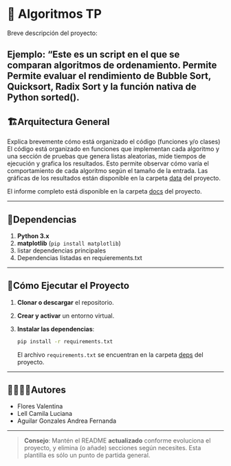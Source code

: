 # 🐍 Algoritmos TP

Breve descripción del proyecto:

Ejemplo: “Este es un script en el que se comparan algoritmos de ordenamiento. Permite Permite evaluar el rendimiento de Bubble Sort, Quicksort, Radix Sort y la función nativa de Python sorted().
---
## 🏗Arquitectura General

Explica brevemente cómo está organizado el código (funciones y/o clases)
El código está organizado en funciones que implementan cada algoritmo y una sección de pruebas que genera listas aleatorias, mide tiempos de ejecución y grafica los resultados. Esto permite observar cómo varía el comportamiento de cada algoritmo según el tamaño de la entrada.
Las gráficas de los resultados están disponible en la carpeta [data](./data) del proyecto.

El informe completo está disponible en la carpeta [docs](./docs) del proyecto.

---
## 📑Dependencias

1. **Python 3.x**
2. **matplotlib** (`pip install matplotlib`)
3. listar dependencias principales
4. Dependencias listadas en requierements.txt

---
## 🚀Cómo Ejecutar el Proyecto
1. **Clonar o descargar** el repositorio.

2. **Crear y activar** un entorno virtual.

3. **Instalar las dependencias**:
   ```bash
   pip install -r requirements.txt
   ```
   El archivo `requirements.txt` se encuentran en la carpeta [deps](./deps) del proyecto.

---
## 🙎‍♀️🙎‍♂️Autores

- Flores Valentina
- Lell Camila Luciana
- Aguilar Gonzales Andrea Fernanda


---

> **Consejo**: Mantén el README **actualizado** conforme evoluciona el proyecto, y elimina (o añade) secciones según necesites. Esta plantilla es sólo un punto de partida general.
